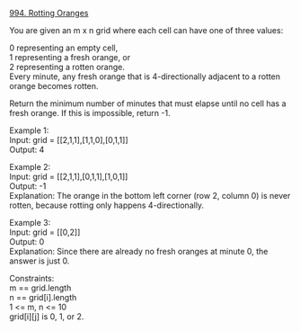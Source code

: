 [994. Rotting Oranges](https://leetcode.com/problems/rotting-oranges/)



You are given an m x n grid where each cell can have one of three values:     

0 representing an empty cell,           
1 representing a fresh orange, or          
2 representing a rotten orange.            
Every minute, any fresh orange that is 4-directionally adjacent to a rotten orange becomes rotten.              

Return the minimum number of minutes that must elapse until no cell has a fresh orange. If this is impossible, return -1.               

Example 1:          
Input: grid = [[2,1,1],[1,1,0],[0,1,1]]         
Output: 4             

Example 2:          
Input: grid = [[2,1,1],[0,1,1],[1,0,1]]          
Output: -1               
Explanation: The orange in the bottom left corner (row 2, column 0) is never rotten, because rotting only happens 4-directionally.       

Example 3:            
Input: grid = [[0,2]]          
Output: 0              
Explanation: Since there are already no fresh oranges at minute 0, the answer is just 0.          

Constraints:      
m == grid.length           
n == grid[i].length            
1 <= m, n <= 10             
grid[i][j] is 0, 1, or 2.            

